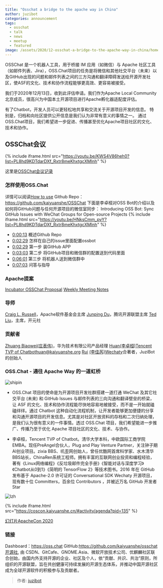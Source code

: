 ```yaml
---
title: "Osschat a bridge to the apache way in China"
author: juzibot
categories: announcement
tags:
  - osschat
  - talk
  - news
  - meetup
  - featured
image: /assets/2020/12-osschat-a-bridge-to-the-apache-way-in-china/homepage.webp
---
```


OSSChat 是一个机器人工具，用于桥接 IM 应用（如微信）与 Apache 社区工具（如邮件列表、Jira），OSS.Chat项目的任务是将微信和其他社交平台（未来）以及GitHub出现的问题和邮件列表之间的三方沟通和翻译障碍发送给开源开发社区，使ASF的文化、技术和协作流程能够更高效、更容易被接受。

我们于2020年12月13日，收到此评估申请。我们作为Apache Local Community北京成员，很高兴为中国本土开源项目进行Apache孵化器适配度评估。

有了Chatbot，开发人员可以更轻松地共享和交流关于开源项目开发的信息。
特别是，归档和向社区提供公开信息是我们认为非常有意义的事情之一。
通过OSS.Chat项目，我们希望进一步促进、传播甚至优化Apache项目社区的文化、技术和协作。

## OSSChat会议

{% include iframe.html src="https://youtu.be/KWS4V86heh0?list=PL8hd9KDTdarDXf_Rxtr8meKhxtgcXMInh" %}

这里是[OSSChat会议记录](https://shimo.im/docs/wGHydDxvWGjWKgDK)

### 怎样使用OSS.Chat

详情可以阅读[How to use](https://github.com/kaiyuanshe/osschat/blob/master/docs/pages/how-to-use.md)
Github Repo：<https://github.com/kaiyuanshe/OSSChat>
下面是李卓桓对OSS Bot的介绍以及如何将GitHub问题与任何开源项目的微信室同步：
Introducing OSS Bot: Sync GitHub Issues with WeChat Groups for Open-source Projects
{% include iframe.html src="https://youtu.be/HNksCmm_pvY?list=PL8hd9KDTdarDXf_Rxtr8meKhxtgcXMInh" %}

- [0:00:13](https://youtu.be/HNksCmm_pvY?list=PL8hd9KDTdarDXf_Rxtr8meKhxtgcXMInh&t=13) 概述Github Repo
- [0:02:29](https://youtu.be/HNksCmm_pvY?list=PL8hd9KDTdarDXf_Rxtr8meKhxtgcXMInh&t=149) 怎样在自己的issue里面配置ossbot
- [0:02:29](https://youtu.be/HNksCmm_pvY?list=PL8hd9KDTdarDXf_Rxtr8meKhxtgcXMInh&t=149) 第一步 装GitHub APP
- [0:03:03](https://youtu.be/HNksCmm_pvY?t=183) 第二步 将GitHub项目和微信群的配置送到代码里面
- [0:06:01](https://youtu.be/HNksCmm_pvY?list=PL8hd9KDTdarDXf_Rxtr8meKhxtgcXMInh&t=361) 第三步 将机器人送到微信群中
- [0:07:03](https://youtu.be/HNksCmm_pvY?list=PL8hd9KDTdarDXf_Rxtr8meKhxtgcXMInh&t=420) 问答与指导

### Apache提案

[Incubator OSSChat Proposal](https://cwiki.apache.org/confluence/display/INCUBATOR/OSSBotProposal)
[Weekly Meeting Notes](https://shimo.im/docs/wGHydDxvWGjWKgDK)

### 导师

[Craig L. Russell](https://github.com/clr-apache)，Apache软件基金会主席
[Junping Du](https://github.com/JunpingDu)，腾讯开源联盟主席
[Ted Liu](https://github.com/tedliu1)，主席，开元社

### 贡献者

[Zhuang Biaowei](https://github.com/zhuangbiaowei)[(庄表伟)](http://www.zhuangbiaowei.com/blog/)，华为技术有限公司产品经理
[Huan](https://github.com/huan)[(李卓桓)](http://linkedin.com/in/zixia)[Tencent TVP of Chatbot](https://cloud.tencent.com/tvp/138)[huan@kaiyuanshe.org](huan@kaiyuanshe.org)
[Rui](https://github.com/lijiarui)
[(李佳芮)](https://lijiarui.github.io/)[Wechaty](https://github.com/wechaty/wechaty)合著者，JuziBot的创始人

### OSS.Chat - 通往 Apache Way 的一道虹桥

![shipin](/assets/2020/12-osschat-a-bridge-to-the-apache-way-in-china/shipin.webp)

- OSS.Chat 项目的使命是为开源项目开发社群搭建一道打通 WeChat 及其它社交平台 (未来) 和 GitHub Issues 与邮件列表的三向沟通和翻译壁垒的桥梁，让 ASF 的文化、技术和协作流程能尽快地容易地被接受，而不是一开始就磕磕绊绊。通过 Chatbot 这种自动化流程机制，让开发者能够更加便捷的分享和沟通开源项目的开发信息。尤其是对社区开放资料的存档和二次归纳处理，是我们认为很有意义的一件事情。透过 OSS.Chat 项目，我们希望能进一步推广、传播乃至于优化 Apache 项目社区的文化、技术、与协作。

- 李卓桓，Tencent TVP of Chatbot。清华大学本科，中欧国际工商学院EMBA。现任PreAngel合伙人，Plug and Play Venture Partner，关注钟子期AI创业项目。zixia BBS、叽歪网创始人，曾任优酷网首席科学家、水木清华BBS站长，ChinaRen系统工程师。拥有丰富的互联网创业投资和编程经验，著有《Linux网络编程》《反垃圾邮件完全手册》《智能对话与深度学习》《Chatbot从0到1》《简明的 TensorFlow 2》等技术图书。2016 年在 GitHub 发布基于 Apache-2.0 许可证的 Conversational SDK Wechaty 开源项目，现有数十位 Committers，百余位 Contributors ，并被近万名 GitHub 开发者 Star

![lzh](/assets/2020/12-osschat-a-bridge-to-the-apache-way-in-china/lzh.webp)

{% include iframe.html src="https://coscon.kaiyuanshe.cn/#activity/agenda?pid=135" %}

[幻灯片ApacheCon 2020](https://docs.google.com/presentation/d/1ws1loxT0JVzNkZO_7G5Xx8T3mDvAmh8PCZ-sAs9rfqM/edit?usp=sharing)

### 链接

Dashboard：<https://oss.chat>
GitHub:<https://github.com/kaiyuanshe/osschat>
[开源社](https://kaiyuanshe.cn/), 由 CSDN、GitCafe、GNOME.Asia、微软开放技术公司、优麒麟社区联合创始，由国内外支持开源的企业、社区及个人，依“贡献、共识、共治”原则，所组织的开源联盟，旨在共创健康可持续发展的开源生态体系，并推动中国开源社区成为全球开源软件的积极参与及贡献者。

> 作者: [juzibot](https://github.com/juzibot/)
